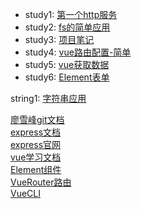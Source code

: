 * study1: [第一个http服务](https://github.com/mohui/nodeStudy/blob/master/study-001.md)
* study2: [fs的简单应用](https://github.com/mohui/nodeStudy/blob/master/study-002.md)
* study3: [项目笔记](https://github.com/mohui/nodeStudy/blob/master/study-003.md)
* study4: [vue路由配置-简单](https://github.com/mohui/nodeStudy/blob/master/study-004.md)
* study5: [vue获取数据](https://github.com/mohui/nodeStudy/blob/master/study-005.md)
* study6: [Element表单](https://github.com/mohui/nodeStudy/blob/master/study-006.md)

 string1: [字符串应用](https://github.com/mohui/nodeStudy/blob/master/string-001.md)


[廖雪峰git文档](https://www.liaoxuefeng.com/wiki/896043488029600/896827951938304)  
[express文档](https://www.cnblogs.com/mq0036/p/5243312.html)  
[express官网](https://expressjs.com/zh-cn/)  
[vue学习文档](https://cn.vuejs.org/v2/guide/)  
[Element组件](https://element.eleme.cn/#/zh-CN/component/input)  
[VueRouter路由](https://router.vuejs.org/zh/installation.html)  
[VueCLI](https://cli.vuejs.org/zh/guide/)